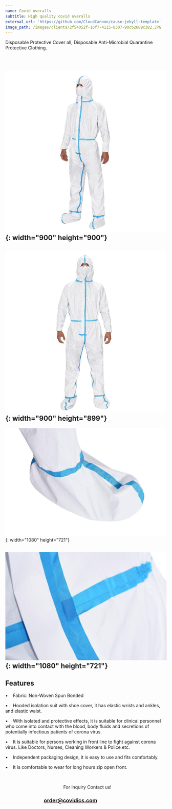 ```yaml
---
name: Covid overalls
subtitle: High quality covid overalls
external_url: 'https://github.com/CloudCannon/cause-jekyll-template'
image_path: /images/clients/2f54052f-16f7-4115-8307-90cb2609c382.JPG
---
```


Disposable Protective Cover all, Disposable Anti-Microbial Quarantine Protective Clothing.

&nbsp;

## ![](/uploads/2f54052f-16f7-4115-8307-90cb2609c382.JPG){: width="900" height="900"}

## ![](/uploads/4dd2ff58-9ad0-4307-8965-f94cb3312a9e.JPG){: width="900" height="899"}

![](/uploads/bbc2742b-bf3b-47ab-917f-a4652fecb0fd.JPG){: width="1080" height="721"}

## ![](/uploads/d2933b42-a4f7-42f9-9f84-bcbf58ecdb66.JPG){: width="1080" height="721"}

## Features

• &nbsp; &nbsp;Fabric: Non-Woven Spun Bonded

• &nbsp; &nbsp;Hooded isolation suit with shoe cover, it has elastic wrists and ankles, and elastic waist.

• &nbsp; &nbsp;With isolated and protective effects, it is suitable for clinical personnel who come into contact with the blood, body fluids and secretions of potentially infectious patients of corona virus.

• &nbsp; &nbsp;It is suitable for persons working in front line to fight against corona virus. Like Doctors, Nurses, Cleaning Workers & Police etc.

• &nbsp; &nbsp;Independent packaging design, it is easy to use and fits comfortably.

• &nbsp; &nbsp;It is comfortable to wear for long hours zip open front.

&nbsp;

&nbsp; &nbsp; &nbsp; &nbsp; &nbsp; &nbsp; &nbsp; &nbsp; &nbsp; &nbsp; &nbsp; &nbsp; &nbsp; &nbsp; &nbsp; &nbsp; &nbsp; &nbsp; &nbsp; &nbsp; &nbsp; &nbsp; &nbsp; For inquiry Contact us\!

### &nbsp; &nbsp; &nbsp; &nbsp; &nbsp; &nbsp; &nbsp; &nbsp; &nbsp; &nbsp; &nbsp; &nbsp; &nbsp; &nbsp; &nbsp; &nbsp;[order@covidics.com](mailto:order@covidics.com)